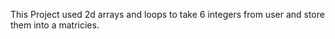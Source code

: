 This Project used 2d arrays and loops to take 6 integers from user and store them into a matricies.
